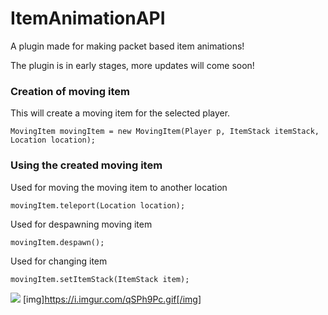 # ItemAnimationAPI
A plugin made for making packet based item animations!

The plugin is in early stages, more updates will come soon!

### Creation of moving item
This will create a moving item for the selected player.
```
MovingItem movingItem = new MovingItem(Player p, ItemStack itemStack, Location location); 
```

### Using the created moving item
Used for moving the moving item to another location
```
movingItem.teleport(Location location);
```

Used for despawning moving item

```
movingItem.despawn();
```

Used for changing item

```
movingItem.setItemStack(ItemStack item);
```

![](GifsAndImages/AnimationPreview.gif)
[img]https://i.imgur.com/qSPh9Pc.gif[/img]
